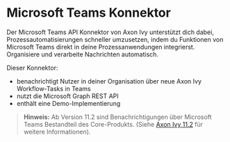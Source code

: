 # Microsoft Teams Konnektor

Der Microsoft Teams API Konnektor von Axon Ivy unterstützt dich dabei, Prozessautomatisierungen schneller umzusetzen, indem du Funktionen von Microsoft Teams direkt in deine Prozessanwendungen integrierst. Organisiere und verarbeite Nachrichten automatisch.  

Dieser Konnektor:

- benachrichtigt Nutzer in deiner Organisation über neue Axon Ivy Workflow-Tasks in Teams
- nutzt die Microsoft Graph REST API  
- enthält eine Demo-Implementierung

> **Hinweis:** Ab Version 11.2 sind Benachrichtigungen über Microsoft Teams Bestandteil des Core-Produkts. (Siehe [Axon Ivy 11.2](https://dev.axonivy.com/news/11.2) für weitere Informationen).



